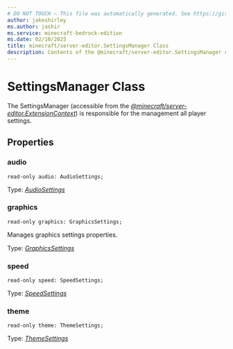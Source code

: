 ```yaml
---
# DO NOT TOUCH — This file was automatically generated. See https://github.com/mojang/minecraftapidocsgenerator to modify descriptions, examples, etc.
author: jakeshirley
ms.author: jashir
ms.service: minecraft-bedrock-edition
ms.date: 02/10/2025
title: minecraft/server-editor.SettingsManager Class
description: Contents of the @minecraft/server-editor.SettingsManager class.
---
```

# SettingsManager Class

The SettingsManager (accessible from the [*@minecraft/server-editor.ExtensionContext*](../../../scriptapi/minecraft/server-editor/ExtensionContext.md)) is responsible for the management all player settings.

## Properties

### **audio**
`read-only audio: AudioSettings;`

Type: [*AudioSettings*](AudioSettings.md)

### **graphics**
`read-only graphics: GraphicsSettings;`

Manages graphics settings properties.

Type: [*GraphicsSettings*](GraphicsSettings.md)

### **speed**
`read-only speed: SpeedSettings;`

Type: [*SpeedSettings*](SpeedSettings.md)

### **theme**
`read-only theme: ThemeSettings;`

Type: [*ThemeSettings*](ThemeSettings.md)
